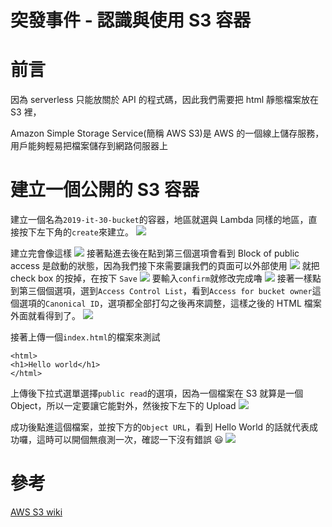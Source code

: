 # 突發事件 - 認識與使用 S3 容器

# 前言

因為 serverless 只能放關於 API 的程式碼，因此我們需要把 html 靜態檔案放在 S3 裡，

Amazon Simple Storage Service(簡稱 AWS S3)是 AWS 的一個線上儲存服務，用戶能夠輕易把檔案儲存到網路伺服器上

# 建立一個公開的 S3 容器

建立一個名為`2019-it-30-bucket`的容器，地區就選與 Lambda 同樣的地區，直接按下左下角的`create`來建立。
![](https://i.imgur.com/lfRsTDn.png)

建立完會像這樣
![](https://i.imgur.com/SgPTxsQ.png)
接著點進去後在點到第三個選項會看到 Block of public access 是啟動的狀態，因為我們接下來需要讓我們的頁面可以外部使用
![](https://i.imgur.com/M065zbI.png)
就把 check box 的按掉，在按下 `Save`
![](https://i.imgur.com/SjT0qY7.png)
要輸入`confirm`就修改完成嚕
![](https://i.imgur.com/qxquZI1.png)
接著一樣點到第三個個選項，選到`Access Control List`，看到`Access for bucket owner`這個選項的`Canonical ID`，選項都全部打勾之後再來調整，這樣之後的 HTML 檔案外面就看得到了。
![](https://i.imgur.com/uZfyrAQ.png)

接著上傳一個`index.html`的檔案來測試

```
<html>
<h1>Hello world</h1>
</html>
```

上傳後下拉式選單選擇`public read`的選項，因為一個檔案在 S3 就算是一個 Object，所以一定要讓它能對外，然後按下左下的 Upload
![](https://i.imgur.com/iO2R9aW.png)

成功後點進這個檔案，並按下方的`Object URL`，看到 Hello World 的話就代表成功囉，這時可以開個無痕測一次，確認一下沒有錯誤 😃
![](https://i.imgur.com/m1jC1E2.png)

# 參考

[AWS S3 wiki](https://zh.wikipedia.org/wiki/Amazon_S3)
